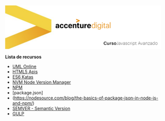 ![WideImg](https://github.com/txesus/cursojsliquid/blob/master/header.jpg)


**Lista de recursos**

- [UML Online](https://online.visual-paradigm.com/es/features/uml-tool/?gclid=EAIaIQobChMIloa8ybKQ4AIVmoKyCh0Kiwp7EAAYASAAEgIKMPD_BwE)
- [HTML5 Apis](https://www.digitallearning.es/blog/javascript-api-html5/)
- [ES6 Katas](http://es6katas.org/)
- [NVM Node Version Manager](http://www.sergiolepore.net/2014/06/30/nvm-instalando-y-usando-node-version-manager/)
- [NPM](https://vortexbird.com/comandos-basicos-de-npm/)
- [package.json]
- (https://nodesource.com/blog/the-basics-of-package-json-in-node-js-and-npm/)
- [SEMVER - Semantic Version](https://nodesource.com/blog/semver-a-primer/)
- [GULP](https://frontendlabs.io/1669--gulp-js-en-espanol-tutorial-basico-primeros-pasos-y-ejemplos)
